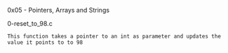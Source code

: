 0x05 - Pointers, Arrays and Strings


0-reset_to_98.c

	This function takes a pointer to an int as parameter and updates the value it points to to 98
